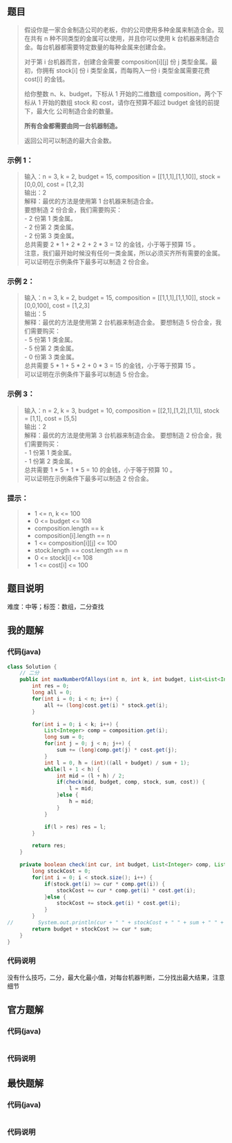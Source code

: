 ## 题目
> 假设你是一家合金制造公司的老板，你的公司使用多种金属来制造合金。现在共有 n 种不同类型的金属可以使用，并且你可以使用 k 台机器来制造合金。每台机器都需要特定数量的每种金属来创建合金。
>
> 对于第 i 台机器而言，创建合金需要 composition[i][j] 份 j 类型金属。最初，你拥有 stock[i] 份 i 类型金属，而每购入一份 i 类型金属需要花费 cost[i] 的金钱。
>
> 给你整数 n、k、budget，下标从 1 开始的二维数组 composition，两个下标从 1 开始的数组 stock 和 cost，请你在预算不超过 budget 金钱的前提下，最大化 公司制造合金的数量。
>
> **所有合金都需要由同一台机器制造。**
>
> 返回公司可以制造的最大合金数。
### 示例 1：
> 输入：n = 3, k = 2, budget = 15, composition = [[1,1,1],[1,1,10]], stock = [0,0,0], cost = [1,2,3]    
> 输出：2    
> 解释：最优的方法是使用第 1 台机器来制造合金。    
> 要想制造 2 份合金，我们需要购买：    
> \- 2 份第 1 类金属。    
> \- 2 份第 2 类金属。    
> \- 2 份第 3 类金属。    
> 总共需要 2 * 1 + 2 * 2 + 2 * 3 = 12 的金钱，小于等于预算 15 。  
> 注意，我们最开始时候没有任何一类金属，所以必须买齐所有需要的金属。  
> 可以证明在示例条件下最多可以制造 2 份合金。  
### 示例 2：
> 输入：n = 3, k = 2, budget = 15, composition = [[1,1,1],[1,1,10]], stock = [0,0,100], cost = [1,2,3]  
> 输出：5  
> 解释：最优的方法是使用第 2 台机器来制造合金。 要想制造 5 份合金，我们需要购买：  
> \- 5 份第 1 类金属。    
> \- 5 份第 2 类金属。  
> \- 0 份第 3 类金属。  
> 总共需要 5 * 1 + 5 * 2 + 0 * 3 = 15 的金钱，小于等于预算 15 。  
> 可以证明在示例条件下最多可以制造 5 份合金。  
### 示例 3：
> 输入：n = 2, k = 3, budget = 10, composition = [[2,1],[1,2],[1,1]], stock = [1,1], cost = [5,5]  
> 输出：2  
> 解释：最优的方法是使用第 3 台机器来制造合金。 要想制造 2 份合金，我们需要购买：  
> \- 1 份第 1 类金属。  
> \- 1 份第 2 类金属。  
> 总共需要 1 * 5 + 1 * 5 = 10 的金钱，小于等于预算 10 。  
> 可以证明在示例条件下最多可以制造 2 份合金。  
### 提示：
> - 1 <= n, k <= 100  
> - 0 <= budget <= 108  
> - composition.length == k  
> - composition[i].length == n  
> - 1 <= composition[i][j] <= 100  
> - stock.length == cost.length == n  
> - 0 <= stock[i] <= 108  
> - 1 <= cost[i] <= 100
## 题目说明
难度：中等；标签：数组，二分查找
## 我的题解
### 代码(java)
```java
class Solution {
    // 二分
    public int maxNumberOfAlloys(int n, int k, int budget, List<List<Integer>> composition, List<Integer> stock, List<Integer> cost) {
        int res = 0;
        long all = 0;
        for(int i = 0; i < n; i++) {
            all += (long)cost.get(i) * stock.get(i);
        }

        for(int i = 0; i < k; i++) {
            List<Integer> comp = composition.get(i);
            long sum = 0;
            for(int j = 0; j < n; j++) {
                sum += (long)comp.get(j) * cost.get(j);
            }
            int l = 0, h = (int)((all + budget) / sum + 1);
            while(l + 1 < h) {
                int mid = (l + h) / 2;
                if(check(mid, budget, comp, stock, sum, cost)) {
                    l = mid;
                }else {
                    h = mid;
                }
            }

            if(l > res) res = l;
        }

        return res;
    }

    private boolean check(int cur, int budget, List<Integer> comp, List<Integer> stock, long sum, List<Integer> cost) {
        long stockCost = 0;
        for(int i = 0; i < stock.size(); i++) {
            if(stock.get(i) >= cur * comp.get(i)) {
                stockCost += cur * comp.get(i) * cost.get(i);
            }else {
                stockCost += stock.get(i) * cost.get(i);
            }
        }
//        System.out.println(cur + " " + stockCost + " " + sum + " " + budget);
        return budget + stockCost >= cur * sum;
    }
}
```
### 代码说明
没有什么技巧，二分，最大化最小值，对每台机器判断，二分找出最大结果，注意细节
## 官方题解
### 代码(java)
```java
```
### 代码说明
## 最快题解
### 代码(java)
```java
```
### 代码说明
